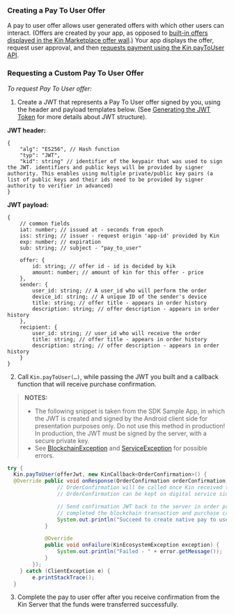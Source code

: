 ### Creating a Pay To User Offer ###

A pay to user offer allows user generated offers with which other users can interact.
(Offers are created by your app, as opposed to [built-in offers displayed in the Kin Marketplace offer wall](NATIVE_SPEND.md#adding-a-custom-spend-offer-to-the-kin-marketplace-offer-wall).)
Your app displays the offer, request user approval, and then [requests payment using the Kin payToUser API](#requesting-a-custom-pay-to-user-offer).

### Requesting a Custom Pay To User Offer ###

*To request Pay To User offer:*

1.	Create a JWT that represents a Pay To User offer signed by you, using the header and payload templates below. (See [Generating the JWT Token](../README.md#generating-the-jwt-token) for more details about JWT structure).

**JWT header:**
```
{
    "alg": "ES256", // Hash function
    "typ": "JWT",
    "kid": string" // identifier of the keypair that was used to sign the JWT. identifiers and public keys will be provided by signer authority. This enables using multiple private/public key pairs (a list of public keys and their ids need to be provided by signer authority to verifier in advanced)
}
```

**JWT payload:**
```
{
    // common fields
    iat: number; // issued at - seconds from epoch
    iss: string; // issuer - request origin 'app-id' provided by Kin
    exp: number; // expiration
    sub: string; // subject - "pay_to_user"

    offer: {
        id: string; // offer id - id is decided by kik
        amount: number; // amount of kin for this offer - price
    },
    sender: {
        user_id: string; // A user_id who will perform the order
        device_id: string; // A unique ID of the sender's device
        title: string; // offer title - appears in order history
        description: string; // offer description - appears in order history
    },
    recipient: {
        user_id: string; // user_id who will receive the order
        title: string; // offer title - appears in order history
        description: string; // offer description - appears in order history
    }
}
```

2.	Call `Kin.payToUser(…)`, while passing the JWT you built and a callback function that will receive purchase confirmation.


> **NOTES:**
> * The following snippet is taken from the SDK Sample App, in which the JWT is created and signed by the Android client side for presentation purposes only. Do not use this method in production! In production, the JWT must be signed by the server, with a secure private key.
> * See [BlockchainException](COMMON_ERRORS.md#blockchainException--Represents-an-error-originated-with-kin-blockchain-error-code-might-be) and [ServiceException](COMMON_ERRORS.md#serviceexception---represents-an-error-communicating-with-kin-server-error-code-might-be) for possible errors.

```java
try {
  Kin.payToUser(offerJwt, new KinCallback<OrderConfirmation>() {
  @Override public void onResponse(OrderConfirmation orderConfirmation) {
                // OrderConfirmation will be called once Kin received the payment transaction from user.
                // OrderConfirmation can be kept on digital service side as a receipt proving user received his Kin.

                // Send confirmation JWT back to the server in order prove that the user
                // completed the blockchain transaction and purchase can be unlocked for this user.
                System.out.println("Succeed to create native pay to user.\n jwtConfirmation: " + orderConfirmation.getJwtConfirmation());
            }

            @Override
            public void onFailure(KinEcosystemException exception) {
                System.out.println("Failed - " + error.getMessage());
            }
        });
    } catch (ClientException e) {
        e.printStackTrace();
  }
```

3.	Complete the pay to user offer after you receive confirmation from the Kin Server that the funds were transferred successfully.

